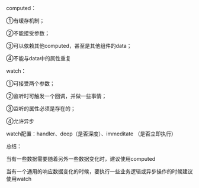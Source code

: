 computed：

①有缓存机制；

②不能接受参数；

③可以依赖其他computed，甚至是其他组件的data；

④不能与data中的属性重复

watch：

①可接受两个参数；

②监听时可触发一个回调，并做一些事情；

③监听的属性必须是存在的；

④允许异步

watch配置：handler、deep（是否深度）、immeditate （是否立即执行）

总结：

当有一些数据需要随着另外一些数据变化时，建议使用computed

当有一个通用的响应数据变化的时候，要执行一些业务逻辑或异步操作的时候建议使用watch
